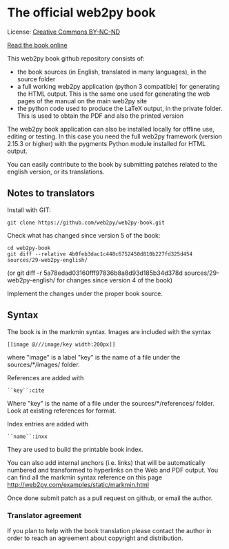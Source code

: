 # The official web2py book

License: [Creative Commons  BY-NC-ND](http://creativecommons.org/licenses/by-nc-nd/3.0/legalcode)

[Read the book online](http://web2py.com/books)

This web2py book github repository consists of:

 - the book sources (in English, translated in many languages), in the source folder
 - a full working web2py application (python 3 compatible) for generating the HTML output. This is the same one used for generating the web pages of the manual on the main web2py site
 - the python code used to produce the LaTeX output, in the private folder. This is used to obtain the PDF and also the printed version 

The web2py book application can also be installed locally for offline use, editing or testing. In this case you need the full web2py framework  (version 2.15.3 or higher) with the pygments Python module installed for HTML output.

You can easily contribute to the book by submitting patches related to the english version, or its translations.

## Notes to translators

Install with GIT:

    git clone https://github.com/web2py/web2py-book.git

Check what has changed since version 5 of the book:
    
    cd web2py-book
    git diff --relative 4b0feb3dac1c448c6752450d810b227fd325d454 sources/29-web2py-english/

(or git diff -r 5a78edad03160fff97836b8a8d93d185b34d378d sources/29-web2py-english/ for changes since version 4 of the book)

Implement the changes under the proper book source.

## Syntax

The book is in the markmin syntax. Images are included with the syntax

    [[image @///image/key width:200px]]

where "image" is a label "key" is the name of a file under the sources/*/images/ folder.

References are added with

    ``key``:cite

Where "key" is the name of a file under the sources/*/references/ folder. Look at existing references for format.

Index entries are added with

    ``name``:inxx

They are used to build the printable book index.

You can also add internal anchors (i.e. links) that will be automatically numbered and transformed to hyperlinks on the Web and PDF output.
You can find all the markmin syntax reference on this page http://web2py.com/examples/static/markmin.html

Once done submit  patch as a pull request on github, or email the author.

### Translator agreement

If you plan to help with the book translation please contact the author in order to reach an agreement about copyright and distribution.
